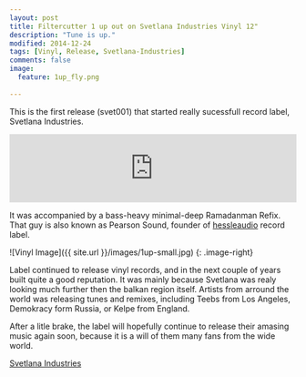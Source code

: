```yaml
---
layout: post
title: Filtercutter 1 up out on Svetlana Industries Vinyl 12"
description: "Tune is up."
modified: 2014-12-24
tags: [Vinyl, Release, Svetlana-Industries]
comments: false
image:
  feature: 1up_fly.png
  
---
```


This is the first release (svet001) that started really sucessfull record label, Svetlana Industries.

<iframe style="border: 0; width: 100%; height: 120px;" src="http://bandcamp.com/EmbeddedPlayer/album=1757515684/size=large/bgcol=ffffff/linkcol=0687f5/tracklist=false/artwork=small/transparent=true/" seamless><a href="http://shop.svetlanaindustries.com/album/svet001-1up">SVET001: 1UP by Filtercutter</a></iframe>


It was accompanied by a bass-heavy minimal-deep Ramadanman Refix. That guy is also known as Pearson Sound, founder of <a href="http://hessleaudio.com/" target="_blank">hessleaudio</a> record label.

![Vinyl Image]({{ site.url }}/images/1up-small.jpg)
{: .image-right}

Label continued to release vinyl records, and in the next couple of years built quite a good reputation. It was mainly because Svetlana was realy looking much further then the balkan region itself. Artists from arround the world was releasing tunes and remixes, including Teebs from Los Angeles, Demokracy form Russia, or Kelpe from England. 

After a litle brake, the label will hopefully continue to release their amasing music again soon, because it is a will of them many fans from the wide world.

<div markdown="0"><a href="http://www.svetlanaindustries.com/" target="_blank" class="btn btn-danger">Svetlana Industries</a></div>

